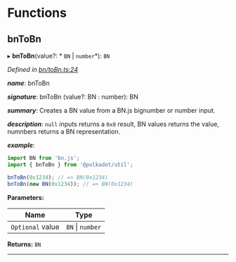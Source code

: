 

# Functions

<a id="bntobn"></a>

##  bnToBn

▸ **bnToBn**(value?: * `BN` &#124; `number`*): `BN`

*Defined in [bn/toBn.ts:24](https://github.com/polkadot-js/common/blob/3ee9e13/packages/util/src/bn/toBn.ts#L24)*

*__name__*: bnToBn

*__signature__*: bnToBn (value?: BN : number): BN

*__summary__*: Creates a BN value from a BN.js bignumber or number input.

*__description__*: `null` inputs returns a `0x0` result, BN values returns the value, numnbers returns a BN representation.

*__example__*:   

```javascript
import BN from 'bn.js';
import { bnToBn } from '@polkadot/util';

bnToBn(0x1234); // => BN(0x1234)
bnToBn(new BN(0x1234)); // => BN(0x1234)
```

**Parameters:**

| Name | Type |
| ------ | ------ |
| `Optional` value |  `BN` &#124; `number`|

**Returns:** `BN`

___

